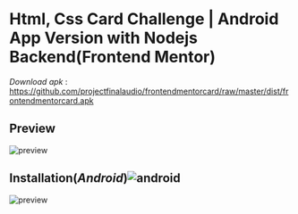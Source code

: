 # Html, Css Card Challenge | Android App Version with Nodejs Backend(Frontend Mentor)

*Download apk* : https://github.com/projectfinalaudio/frontendmentorcard/raw/master/dist/frontendmentorcard.apk

## Preview

![preview](https://github.com/projectfinalaudio/frontendmentorcard/blob/master/previews/preview.png?raw=true)

## Installation(*Android*)![android](https://github.com/projectfinalaudio/frontendmentorcard/blob/master/assets/icon/ic_launcher.png?raw=true)

![preview](https://github.com/projectfinalaudio/frontendmentorcard/blob/master/previews/installation.png?raw=true)

